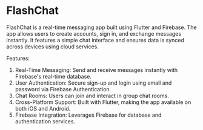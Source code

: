 # FlashChat
FlashChat is a real-time messaging app built using Flutter and Firebase. The app allows users to create accounts, sign in, and exchange messages instantly. It features a simple chat interface and ensures data is synced across devices using cloud services.

Features:
1) Real-Time Messaging: Send and receive messages instantly with Firebase's real-time database.
2) User Authentication: Secure sign-up and login using email and password via Firebase Authentication.
3) Chat Rooms: Users can join and interact in group chat rooms.
4) Cross-Platform Support: Built with Flutter, making the app available on both iOS and Android.
5) Firebase Integration: Leverages Firebase for database and authentication services.
